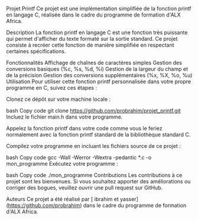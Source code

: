 
Projet Printf
Ce projet est une implémentation simplifiée de la fonction printf en langage C, réalisée dans le cadre du programme de formation d'ALX Africa.

Description
La fonction printf en langage C est une fonction très puissante qui permet d'afficher du texte formaté sur la sortie standard. Ce projet consiste à recréer cette fonction de manière simplifiée en respectant certaines spécifications.

Fonctionnalités
Affichage de chaînes de caractères simples
Gestion des conversions basiques (%c, %s, %d, %i)
Gestion de la largeur du champ et de la précision
Gestion des conversions supplémentaires (%x, %X, %o, %u)
Utilisation
Pour utiliser cette fonction printf personnalisée dans votre propre programme en C, suivez ces étapes :

Clonez ce dépôt sur votre machine locale :

bash
Copy code
git clone https://github.com/probrahim/projet_printf.git
Incluez le fichier main.h dans votre programme.

Appelez la fonction printf dans votre code comme vous le feriez normalement avec la fonction printf standard de la bibliothèque standard C.

Compilez votre programme en incluant les fichiers source de ce projet :

bash
Copy code
gcc -Wall -Werror -Wextra -pedantic *.c -o mon_programme
Exécutez votre programme :

bash
Copy code
./mon_programme
Contributions
Les contributions à ce projet sont les bienvenues. Si vous souhaitez apporter des améliorations ou corriger des bogues, veuillez ouvrir une pull request sur GitHub.

Auteurs
Ce projet a été réalisé par [ ibrahim et yasser] (https://github.com/probrahim) dans le cadre du programme de formation d'ALX Africa.
